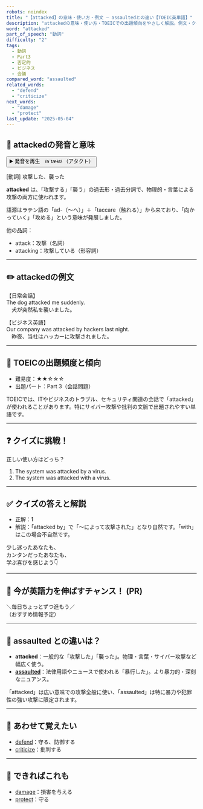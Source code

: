 ```yaml
---
robots: noindex
title: "【attacked】の意味・使い方・例文 ― assaultedとの違い【TOEIC英単語】"
description: "attackedの意味・使い方・TOEICでの出題傾向をやさしく解説。例文・クイズ付きでassaultedとの違いもわかりやすく学べます。"
word: "attacked"
part_of_speech: "動詞"
difficulty: "2"
tags:
  - 動詞
  - Part3
  - 否定的
  - ビジネス
  - 会議
compared_word: "assaulted"
related_words:
  - "defend"
  - "criticize"
next_words:
  - "damage"
  - "protect"
last_update: "2025-05-04"
---
```


## 🔰 attackedの発音と意味

<button class="play-audio" onclick="playTTS('attacked')">
  <span class="play-audio-main">
    ▶️ 発音を再生　/əˈtækt/
  </span>
  <span class="play-audio-sub">
    （アタクト）
  </span>
</button>

[動詞] 攻撃した、襲った

**attacked** は、「攻撃する」「襲う」の過去形・過去分詞で、物理的・言葉による攻撃の両方に使われます。

語源はラテン語の「ad-（～へ）」＋「taccare（触れる）」から来ており、「向かっていく」「攻める」という意味が発展しました。

他の品詞：  
- attack：攻撃（名詞）
- attacking：攻撃している（形容詞）

---

## ✏️ attackedの例文

【日常会話】  
The dog attacked me suddenly.  
　犬が突然私を襲いました。

【ビジネス英語】  
Our company was attacked by hackers last night.  
　昨夜、当社はハッカーに攻撃されました。

---

## 🎯 TOEICの出題頻度と傾向

- 難易度：★★☆☆☆
- 出題パート：Part 3（会話問題）

TOEICでは、ITやビジネスのトラブル、セキュリティ関連の会話で「attacked」が使われることがあります。特にサイバー攻撃や批判の文脈で出題されやすい単語です。

---

## ❓ クイズに挑戦！

正しい使い方はどっち？

1. The system was attacked by a virus.  
2. The system was attacked with a virus.

---

## ✅ クイズの答えと解説

- 正解：**1**
- 解説：「attacked by」で「～によって攻撃された」となり自然です。「with」はこの場合不自然です。

少し迷ったあなたも、  
カンタンだったあなたも、  
学ぶ喜びを感じよう👇️

---

## 🚀 今が英語力を伸ばすチャンス！ (PR)

<div class="info-center">
＼毎日ちょっとずつ進もう／<br>  
（おすすめ情報予定）
</div>

---

## 🤔  assaulted との違いは？

- **attacked**：一般的な「攻撃した」「襲った」。物理・言葉・サイバー攻撃など幅広く使う。
- **[assaulted](/word/assaulted)**：法律用語やニュースで使われる「暴行した」。より暴力的・深刻なニュアンス。

「attacked」は広い意味での攻撃全般に使い、「assaulted」は特に暴力や犯罪性の強い攻撃に限定されます。

---

## 🧩 あわせて覚えたい

- [defend](/word/defend)：守る、防御する
- [criticize](/word/criticize)：批判する

---

## 📖 できればこれも

- [damage](/word/damage)：損害を与える
- [protect](/word/protect)：守る

<!-- cvid: aid32_bid11 -->
